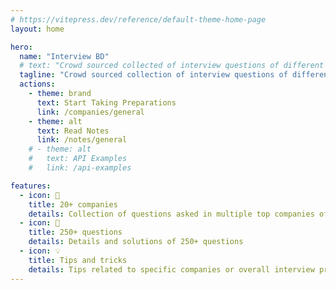 ```yaml
---
# https://vitepress.dev/reference/default-theme-home-page
layout: home

hero:
  name: "Interview BD"
  # text: "Crowd sourced collected of interview questions of different BD tech companies"
  tagline: "Crowd sourced collection of interview questions of different BD tech companies"
  actions:
    - theme: brand
      text: Start Taking Preparations
      link: /companies/general
    - theme: alt
      text: Read Notes
      link: /notes/general
    # - theme: alt
    #   text: API Examples
    #   link: /api-examples

features:
  - icon: 🏣
    title: 20+ companies
    details: Collection of questions asked in multiple top companies of Bangladesh
  - icon: 📝
    title: 250+ questions
    details: Details and solutions of 250+ questions
  - icon: 💡
    title: Tips and tricks
    details: Tips related to specific companies or overall interview preparation
---
```


